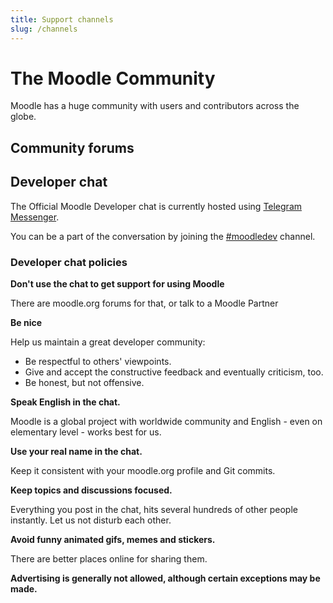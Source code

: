 ```yaml
---
title: Support channels
slug: /channels
---
```


# The Moodle Community

Moodle has a huge community with users and contributors across the globe.

## Community forums

## Developer chat

The Official Moodle Developer chat is currently hosted using [Telegram Messenger](https://telegram.org).

You can be a part of the conversation by joining the [#moodledev](https://telegram.me/moodledev) channel. 

### Developer chat policies

**Don't use the chat to get support for using Moodle**

There are moodle.org forums for that, or talk to a Moodle Partner

**Be nice**

Help us maintain a great developer community:
* Be respectful to others' viewpoints.
* Give and accept the constructive feedback and eventually criticism, too.
* Be honest, but not offensive.

**Speak English in the chat.**

Moodle is a global project with worldwide community and English - even on elementary level - works best for us.

**Use your real name in the chat.**

Keep it consistent with your moodle.org profile and Git commits.

**Keep topics and discussions focused.**

Everything you post in the chat, hits several hundreds of other people instantly. Let us not disturb each other.

**Avoid funny animated gifs, memes and stickers.**

There are better places online for sharing them.

**Advertising is generally not allowed, although certain exceptions may be made.**

